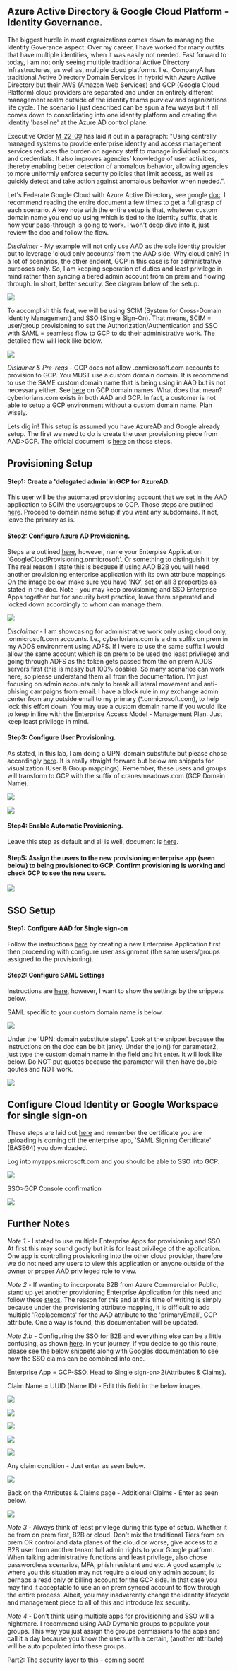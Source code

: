 ## Azure Active Directory & Google Cloud Platform - Identity Governance. ##

The biggest hurdle in most organizations comes down to managing the Identity Goverance aspect. Over my career, I have worked for many outfits that have multiple identities, when it was easily not needed. Fast forward to today, I am not only seeing multiple traditional Active Directory infrastructures, as well as, multiple cloud platforms. I.e., CompanyA has traditional Active Directory Domain Services in hybrid with Azure Active Directory but their AWS (Amazon Web Services) and GCP (Google Cloud Platform) cloud providers are separated and under an entirely different management realm outside of the identity teams purview and organizations life cycle. The scenario I just described can be spun a few ways but it all comes down to consolidating into one identity platform and creating the identity 'baseline' at the Azure AD control plane.

Executive Order [M-22-09](https://www.whitehouse.gov/wp-content/uploads/2022/01/M-22-09.pdf) has laid it out in a paragraph: "Using centrally managed systems to provide enterprise identity and access management 
services reduces the burden on agency staff to manage individual accounts and credentials. It 
also improves agencies’ knowledge of user activities, thereby enabling better detection of 
anomalous behavior, allowing agencies to more uniformly enforce security policies that limit 
access, as well as quickly detect and take action against anomalous behavior when needed.".

Let's Federate Google Cloud with Azure Active Directory, see google [doc](https://cloud.google.com/architecture/identity/federating-gcp-with-azure-active-directory). I recommend reading the entire document a few times to get a full grasp of each scenario. A key note with the entire setup is that, whatever custom domain name you end up using which is tied to the identity suffix, that is how your pass-through is going to work. I won't deep dive into it, just review the doc and follow the flow.

*Disclaimer* - My example will not only use AAD as the sole identity provider but to leverage 'cloud only accounts' from the AAD side. Why cloud only? In a lot of scenarios, the other endoint, GCP in this case is for administrative purposes only. So, I am keeping seperation of duties and least privilege in mind rather than syncing a tiered admin account from on prem and flowing through. In short, better security. See diagram below of the setup. 

![](https://github.com/Cyberlorians/uploadedimages/blob/main/overviewaadgcp.png)

To accomplish this feat, we will be using SCIM (System for Cross-Domain Identity Management) and SSO (Single Sign-On). That means, SCIM = user/group provisioning to set the Authorization/Authentication and SSO with SAML = seamless flow to GCP to do their administrative work. The detailed flow will look like below. 

![](https://github.com/Cyberlorians/uploadedimages/blob/main/overviewgcpidp.png)

*Dislaimer & Pre-reqs* - GCP does not allow .onmicrosoft.com accounts to provision to GCP. You MUST use a custom domain domain. It is recommend to use the SAME custom domain name that is being using in AAD but is not necessary either. See [here](https://cloud.google.com/architecture/identity/federating-gcp-with-azure-active-directory#usage_of_dns_domains_in_azure_ad) on GCP domain names. What does that mean? cyberlorians.com exists in both AAD and GCP. In fact, a customer is not able to setup a GCP environment without a custom domain name. Plan wisely. 

Lets dig in! This setup is assumed you have AzureAD and Google already setup. The first we need to do is create the user provisioning piece from AAD>GCP. The official document is [here](https://cloud.google.com/architecture/identity/federating-gcp-with-azure-ad-configuring-provisioning-and-single-sign-on) on those steps. 

## Provisioning Setup

#### Step1: Create a 'delegated admin' in GCP for AzureAD. 
This user will be the automated provisioning account that we set in the AAD application to SCIM the users/groups to GCP. Those steps are outlined [here](https://cloud.google.com/architecture/identity/federating-gcp-with-azure-ad-configuring-provisioning-and-single-sign-on#creating_a_cloud_identity_user_account_for_synchronization). Proceed to domain name setup if you want any subdomains. If not, leave the primary as is.

#### Step2: Configure Azure AD Provisioning. 
Steps are outlined [here](https://cloud.google.com/architecture/identity/federating-gcp-with-azure-ad-configuring-provisioning-and-single-sign-on#create_an_enterprise_application), however, name your Enterpise Application: 'GoogleCloudProvisioning.onmicrosoft'. Or something to distinguish it by. The real reason I state this is because if using AAD B2B you will need another provisioning enterprise application with its own attribute mappings. On the image below, make sure you have 'NO', set on all 3 properties as stated in the doc. Note - you may keep provisioning and SSO Enterprise Apps together but for security best practice, leave them seperated and locked down accordingly to whom can manage them.

![](https://github.com/Cyberlorians/uploadedimages/blob/main/gcpprovissettings.png)

*Disclaimer* - I am showcasing for administrative work only using cloud only, .onmicrosoft.com accounts. I.e., cyberlorians.com is a dns suffix on prem in my ADDS environment using ADFS. If I were to use the same suffix I would allow the same account which is on prem to be used (no least privilege) and going through ADFS as the token gets passed from the on prem ADDS servers first (this is messy but 100% doable). So many scenarios can work here, so please understand them all from the documentation. I'm just focusing on admin accounts only to break all lateral movement and anti-phising campaigns from email. I have a block rule in my exchange admin center from any outside email to my primary (*.onmicrosoft.com), to help lock this effort down. You may use a custom domain name if you would like to keep in line with the Enterprise Access Model - Management Plan. Just keep least privilege in mind. 

#### Step3: Configure User Provisioning.

As stated, in this lab, I am doing a UPN: domain substitute but please chose accordingly [here](https://cloud.google.com/architecture/identity/federating-gcp-with-azure-ad-configuring-provisioning-and-single-sign-on#configure_user_provisioning). It is really straight forward but below are snippets for visualization (User & Group mappings). Remember, these users and groups will transform to GCP with the suffix of cranesmeadows.com (GCP Domain Name).

![](https://github.com/Cyberlorians/uploadedimages/blob/main/gcpattrimapping1.png)

![](https://github.com/Cyberlorians/uploadedimages/blob/main/gcpattrimapping2.png)

#### Step4: Enable Automatic Provisioning.

Leave this step as default and all is well, document is [here](https://cloud.google.com/architecture/identity/federating-gcp-with-azure-ad-configuring-provisioning-and-single-sign-on#enable_automatic_provisioning).

#### Step5: Assign the users to the new provisioning enterprise app (seen below) to being provisioned to GCP. Confirm provisioning is working and check GCP to see the new users. 

![](https://github.com/Cyberlorians/uploadedimages/blob/main/gcpprovusergroup.png)

## SSO Setup

#### Step1: Configure AAD for Single sign-on

Follow the instructions [here](https://cloud.google.com/architecture/identity/federating-gcp-with-azure-ad-configuring-provisioning-and-single-sign-on#configuring_azure_ad_for_single_sign-on) by creating a new Enterprise Application first then proceeding with configure user assignment (the same users/groups assigned to the provisioning). 

#### Step2: Configure SAML Settings

Instructions are [here](https://cloud.google.com/architecture/identity/federating-gcp-with-azure-ad-configuring-provisioning-and-single-sign-on#configure_saml_settings), however, I want to show the settings by the snippets below.

SAML specific to your custom domain name is below. 

![](https://github.com/Cyberlorians/uploadedimages/blob/main/gcpsaml.png)

Under the 'UPN: domain substitute steps'. Look at the snippet because the instructions on the doc can be bit janky. Under the join() for parameter2, just type the custom domain name in the field and hit enter. It will look like below. Do NOT put quotes because the parameter will then have double qoutes and NOT work.

![](https://github.com/Cyberlorians/uploadedimages/blob/main/tenantgcptransform.png)

## Configure Cloud Identity or Google Workspace for single sign-on

These steps are laid out [here](https://cloud.google.com/architecture/identity/federating-gcp-with-azure-ad-configuring-provisioning-and-single-sign-on#configuring_cloud_identity_for_single_sign-on) and remember the certificate you are uploading is coming off the enterprise app, 'SAML Signing Certificate' (BASE64) you downloaded.

Log into myapps.microsoft.com and you should be able to SSO into GCP.

![](https://github.com/Cyberlorians/uploadedimages/blob/main/gcpmyapps.png)

SSO>GCP Console confirmation

![](https://github.com/Cyberlorians/uploadedimages/blob/main/gcpssoconfirmed.png)


## Further Notes

*Note 1* - I stated to use multiple Enterprise Apps for provisioning and SSO. At first this may sound goofy but it is for least privilege of the application. One app is controlling provisioning into the other cloud provider, therefore we do not need any users to view this application or anyone outside of the owner or proper AAD privileged role to view. 

*Note 2* - If wanting to incorporate B2B from Azure Commercial or Public, stand up yet another provisioning Enterprise Application for this need and follow these [steps](https://cloud.google.com/architecture/identity/azure-ad-b2b-user-provisioning-and-sso#configure_azure_ad_provisioning). The reason for this and at this time of writing is simply because under the provisioning attribute mapping, it is difficult to add multiple 'Replacements' for the AAD attribute to the 'primaryEmail', GCP attribute. One a way is found, this documentation will be updated. 

*Note 2.b* - Configuring the SSO for B2B and everything else can be a little confusing, as shown [here](https://cloud.google.com/architecture/identity/azure-ad-b2b-user-provisioning-and-sso#configuring_azure_ad_for_single_sign-on). In your journey, if you decide to go this route, please see the below snippets along with Googles documentation to see how the SSO claims can be combined into one.

Enterprise App = GCP-SSO. Head to Single sign-on>2(Attributes & Claims).

Claim Name = UUID (Name ID) - Edit this field in the below images.

![](https://github.com/Cyberlorians/uploadedimages/blob/main/gcpmanageclaim0.png)

![](https://github.com/Cyberlorians/uploadedimages/blob/main/gcpmanageclaim1.png)

![](https://github.com/Cyberlorians/uploadedimages/blob/main/gcpmanageclaim2.png)

![](https://github.com/Cyberlorians/uploadedimages/blob/main/gcpmanageclaim3.png)

![](https://github.com/Cyberlorians/uploadedimages/blob/main/gcpmanageclaim4.png)

Any claim condition - Just enter as seen below.

![](https://github.com/Cyberlorians/uploadedimages/blob/main/gcpmanageclaim5.png)

Back on the Attributes & Claims page - Additional Claims - Enter as seen below.

![](https://github.com/Cyberlorians/uploadedimages/blob/main/gcpmanageclaim6.png)

*Note 3* - Always think of least privilege during this type of setup. Whether it be from on prem first, B2B or cloud. Don't mix the traditional Tiers from on prem OR control and data planes of the cloud or worse, give access to a B2B user from another tenant full admin rights to your Google platform. When talking administrative functions and least privilege, also chose passwordless scenarios, MFA, phish resistant and etc. A good example to where you this situation may not require a cloud only admin account, is perhaps a read only or billing account for the GCP side. In that case you may find it acceptable to use an on prem synced account to flow through the entire process. Albeit, you may inadverently change the identity lifecycle and management piece to all of this and introduce lax security. 

*Note 4* - Don't think using multiple apps for provisioning and SSO will a nightmare. I recommend using AAD Dymanic groups to populate your groups. This way you just assign the groups permissions to the apps and call it a day because you know the users with a certain, (another attribute) will be auto populated into these groups.

Part2: The security layer to this - coming soon!



